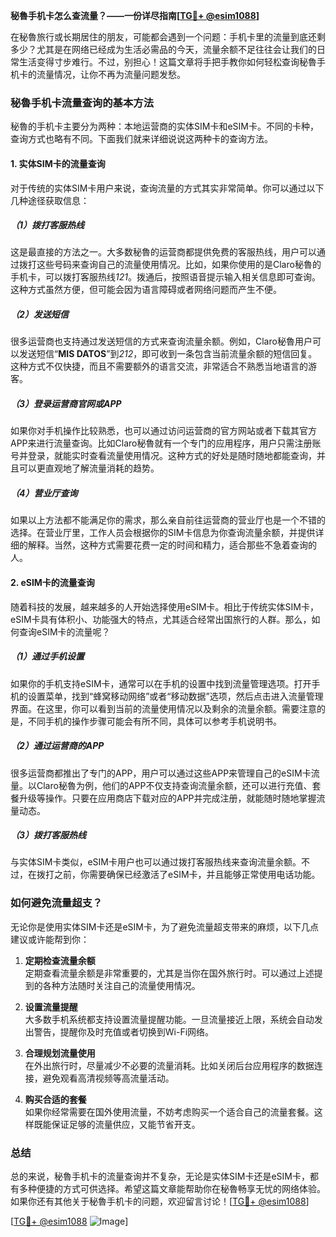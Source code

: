 **秘魯手机卡怎么查流量？——一份详尽指南[[TG💪+ @esim1088](https://t.me/s/esim1088)]**

在秘魯旅行或长期居住的朋友，可能都会遇到一个问题：手机卡里的流量到底还剩多少？尤其是在网络已经成为生活必需品的今天，流量余额不足往往会让我们的日常生活变得寸步难行。不过，别担心！这篇文章将手把手教你如何轻松查询秘魯手机卡的流量情况，让你不再为流量问题发愁。

### **秘魯手机卡流量查询的基本方法**

秘魯的手机卡主要分为两种：本地运营商的实体SIM卡和eSIM卡。不同的卡种，查询方式也略有不同。下面我们就来详细说说这两种卡的查询方法。

#### **1. 实体SIM卡的流量查询**

对于传统的实体SIM卡用户来说，查询流量的方式其实非常简单。你可以通过以下几种途径获取信息：

##### **（1）拨打客服热线**
这是最直接的方法之一。大多数秘魯的运营商都提供免费的客服热线，用户可以通过拨打这些号码来查询自己的流量使用情况。比如，如果你使用的是Claro秘魯的手机卡，可以拨打客服热线*121*。拨通后，按照语音提示输入相关信息即可查询。这种方式虽然方便，但可能会因为语言障碍或者网络问题而产生不便。

##### **（2）发送短信**
很多运营商也支持通过发送短信的方式来查询流量余额。例如，Claro秘魯用户可以发送短信“**MIS DATOS**”到*212*，即可收到一条包含当前流量余额的短信回复。这种方式不仅快捷，而且不需要额外的语言交流，非常适合不熟悉当地语言的游客。

##### **（3）登录运营商官网或APP**
如果你对手机操作比较熟悉，也可以通过访问运营商的官方网站或者下载其官方APP来进行流量查询。比如Claro秘魯就有一个专门的应用程序，用户只需注册账号并登录，就能实时查看流量使用情况。这种方式的好处是随时随地都能查询，并且可以更直观地了解流量消耗的趋势。

##### **（4）营业厅查询**
如果以上方法都不能满足你的需求，那么亲自前往运营商的营业厅也是一个不错的选择。在营业厅里，工作人员会根据你的SIM卡信息为你查询流量余额，并提供详细的解释。当然，这种方式需要花费一定的时间和精力，适合那些不急着查询的人。

#### **2. eSIM卡的流量查询**

随着科技的发展，越来越多的人开始选择使用eSIM卡。相比于传统实体SIM卡，eSIM卡具有体积小、功能强大的特点，尤其适合经常出国旅行的人群。那么，如何查询eSIM卡的流量呢？

##### **（1）通过手机设置**
如果你的手机支持eSIM卡，通常可以在手机的设置中找到流量管理选项。打开手机的设置菜单，找到“蜂窝移动网络”或者“移动数据”选项，然后点击进入流量管理界面。在这里，你可以看到当前的流量使用情况以及剩余的流量余额。需要注意的是，不同手机的操作步骤可能会有所不同，具体可以参考手机说明书。

##### **（2）通过运营商的APP**
很多运营商都推出了专门的APP，用户可以通过这些APP来管理自己的eSIM卡流量。以Claro秘魯为例，他们的APP不仅支持查询流量余额，还可以进行充值、套餐升级等操作。只要在应用商店下载对应的APP并完成注册，就能随时随地掌握流量动态。

##### **（3）拨打客服热线**
与实体SIM卡类似，eSIM卡用户也可以通过拨打客服热线来查询流量余额。不过，在拨打之前，你需要确保已经激活了eSIM卡，并且能够正常使用电话功能。

### **如何避免流量超支？**

无论你是使用实体SIM卡还是eSIM卡，为了避免流量超支带来的麻烦，以下几点建议或许能帮到你：

1. **定期检查流量余额**  
   定期查看流量余额是非常重要的，尤其是当你在国外旅行时。可以通过上述提到的各种方法随时关注自己的流量使用情况。

2. **设置流量提醒**  
   大多数手机系统都支持设置流量提醒功能。一旦流量接近上限，系统会自动发出警告，提醒你及时充值或者切换到Wi-Fi网络。

3. **合理规划流量使用**  
   在外出旅行时，尽量减少不必要的流量消耗。比如关闭后台应用程序的数据连接，避免观看高清视频等高流量活动。

4. **购买合适的套餐**  
   如果你经常需要在国外使用流量，不妨考虑购买一个适合自己的流量套餐。这样既能保证足够的流量供应，又能节省开支。

### **总结**

总的来说，秘魯手机卡的流量查询并不复杂，无论是实体SIM卡还是eSIM卡，都有多种便捷的方式可供选择。希望这篇文章能帮助你在秘魯畅享无忧的网络体验。如果你还有其他关于秘魯手机卡的问题，欢迎留言讨论！[[TG💪+ @esim1088](https://t.me/s/esim1088)]

[[TG💪+ @esim1088](https://t.me/s/esim1088) ![Image](https://i.postimg.cc/4NQfJmqS/Snipaste-2025-05-13-00-14-12.png)]